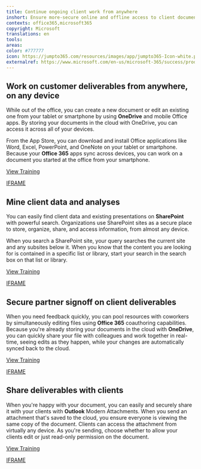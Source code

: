 ```yaml
---
title: Continue ongoing client work from anywhere
inshort: Ensure more-secure online and offline access to client documents and data in order to keep working from anywhere.
contexts: office365,microsoft365
copyright: Microsoft
translations: en
tools: 
areas: 
color: #777777
icon: https://jumpto365.com/resources/images/app/jumpto365-Icon-white.png
externalref: https://www.microsoft.com/en-us/microsoft-365/success/productivitylibrary/continue-ongoing-client-work-from-anywhere
---
```


## Work on customer deliverables from anywhere, on any device

While out of the office, you can create a new document or edit an existing one from your tablet or smartphone by using **OneDrive** and mobile Office apps. By storing your documents in the cloud with OneDrive, you can access it across all of your devices.

From the App Store, you can download and install Office applications like Word, Excel, PowerPoint, and OneNote on your tablet or smartphone. Because your **Office 365** apps sync across devices, you can work on a document you started at the office from your smartphone.

[View Training](https://support.office.com/en-us/article/Me-and-my-docs-f4038601-67d7-465c-82be-11e15eac1bf8?ui=en-US&rs=en-US&ad=US)

[IFRAME](https://www.microsoft.com/en-us/videoplayer/embed/RE1UKbr)

## Mine client data and analyses

You can easily find client data and existing presentations on **SharePoint** with powerful search. Organizations use SharePoint sites as a secure place to store, organize, share, and access information, from almost any device.

When you search a SharePoint site, your query searches the current site and any subsites below it. When you know that the content you are looking for is contained in a specific list or library, start your search in the search box on that list or library.

[View Training](https://support.office.com/en-US/article/What-is-SharePoint-97b915e6-651b-43b2-827d-fb25777f446f)

[IFRAME](https://www.microsoft.com/en-us/videoplayer/embed/RE1TwWx)

## Secure partner signoff on client deliverables

When you need feedback quickly, you can pool resources with coworkers by simultaneously editing files using **Office 365** coauthoring capabilities. Because you're already storing your documents in the cloud with **OneDrive**, you can quickly share your file with colleagues and work together in real-time, seeing edits as they happen, while your changes are automatically synced back to the cloud.

[View Training](https://support.office.com/en-us/article/Co-edit-a-Word-document-with-teammates-f4e988f8-95d5-425c-9e90-d50229ea43a9)

[IFRAME](https://www.microsoft.com/en-us/videoplayer/embed/RE1UCnb)

## Share deliverables with clients

When you're happy with your document, you can easily and securely share it with your clients with **Outlook** Modern Attachments. When you send an attachment that's saved to the cloud, you ensure everyone is viewing the same copy of the document. Clients can access the attachment from virtually any device. As you're sending, choose whether to allow your clients edit or just read-only permission on the document.  

[View Training](https://support.office.com/en-US/article/Smarter-attachments-1640e4ed-5322-4145-8798-cbf16ca3773e)

[IFRAME](https://www.microsoft.com/en-us/videoplayer/embed/RE1UMOJ)

